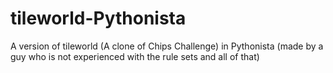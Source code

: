 # tileworld-Pythonista
A version of tileworld (A clone of Chips Challenge) in Pythonista (made by a guy who is not experienced with the rule sets and all of that)
